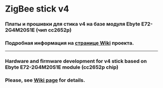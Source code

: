 # ZigBee stick v4

### Платы и прошивки для стика v4 на базе модуля Ebyte E72-2G4M20S1E (чип cc2652p)
### Подробная информация на [странице Wiki](https://github.com/egony/cc2652p_E72-2G4M20S1E/wiki) проекта.

***

### Hardware and firmware development for v4 stick based on Ebyte E72-2G4M20S1E module (cc2652p chip)
### Please, see [Wiki page](https://github.com/egony/cc2652p_E72-2G4M20S1E/wiki) for details.
